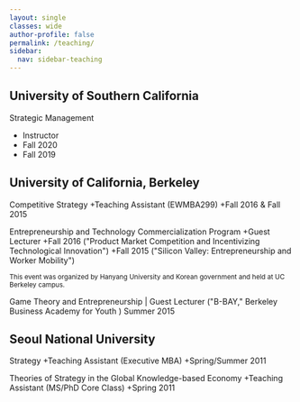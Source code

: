 ```yaml
---
layout: single
classes: wide
author-profile: false
permalink: /teaching/
sidebar:
  nav: sidebar-teaching
---
```

## University of Southern California

Strategic Management
+ Instructor
+ Fall 2020
+ Fall 2019

## University of California, Berkeley

Competitive Strategy
+Teaching Assistant (EWMBA299)
+Fall 2016 & Fall 2015

Entrepreneurship and Technology Commercialization Program
+Guest Lecturer
+Fall 2016 ("Product Market Competition and Incentivizing Technological Innovation")
+Fall 2015 ("Silicon Valley: Entrepreneurship and Worker Mobility")

<sub>This event was organized by Hanyang University and Korean government and held at UC Berkeley campus.

Game Theory and Entrepreneurship | Guest Lecturer ​("B-BAY," Berkeley Business Academy for Youth )
Summer 2015
## Seoul National University

Strategy
+Teaching Assistant (Executive MBA)
+Spring/Summer 2011

Theories of Strategy in the Global Knowledge-based Economy
+Teaching Assistant (MS/PhD Core Class)
+Spring 2011
